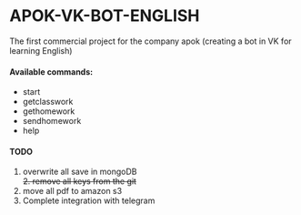 # APOK-VK-BOT-ENGLISH
The first commercial project for the company apok (creating a bot in VK for learning English)

#### Available commands:
* start
* getclasswork
* gethomework
* sendhomework
* help


#### TODO 
1. overwrite all save in mongoDB<br/>
~~2. remove all keys from the git~~
3. move all pdf to amazon s3
4. Сomplete integration with telegram
